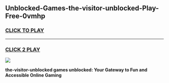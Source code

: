 
## Unblocked-Games-the-visitor-unblocked-Play-Free-0vmhp
<h3>
<a href="https://premium76.site?title=the-visitor-unblocked&ref=23A">CLICK TO PLAY</a></h3>
<hr>

<h3>
<a href="https://premium76.site?title=the-visitor-unblocked&ref=23A">CLICK 2 PLAY</a>
  
</h3>

<a href="https://premium76.site?title=the-visitor-unblocked&ref=23A"><img src="https://clearcache.store/games.png"></a>


**the-visitor-unblocked games unblocked: Your Gateway to Fun and Accessible Online Gaming**
